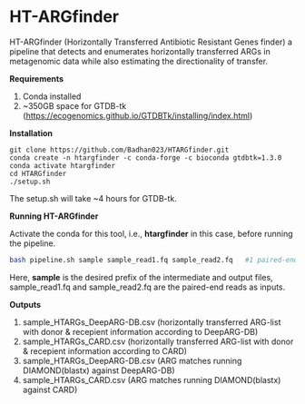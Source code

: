 # HT-ARGfinder
HT-ARGfinder (Horizontally Transferred Antibiotic Resistant Genes finder) a pipeline that detects and enumerates horizontally transferred ARGs in metagenomic data while also estimating the directionality of transfer.

**Requirements**
1. Conda installed
2. ~350GB space for GTDB-tk (https://ecogenomics.github.io/GTDBTk/installing/index.html)

**Installation**

```
git clone https://github.com/Badhan023/HTARGfinder.git
conda create -n htargfinder -c conda-forge -c bioconda gtdbtk=1.3.0
conda activate htargfinder
cd HTARGfinder
./setup.sh
```
The setup.sh will take ~4 hours for GTDB-tk.


**Running HT-ARGfinder**

Activate the conda for this tool, i.e., **htargfinder** in this case, before running the pipeline.
```sh
bash pipeline.sh sample sample_read1.fq sample_read2.fq   #1 paired-end library in fastq format
```

Here, 
**sample** is the desired prefix of the intermediate and output files,
sample_read1.fq and sample_read2.fq are the paired-end reads as inputs.


**Outputs**

1. sample_HTARGs_DeepARG-DB.csv (horizontally transferred ARG-list with donor & recepient information according to DeepARG-DB)
2. sample_HTARGs_CARD.csv (horizontally transferred ARG-list with donor & recepient information according to CARD)
3. sample_HTARGs_DeepARG-DB.csv (ARG matches running DIAMOND(blastx) against DeepARG-DB)
4. sample_HTARGs_CARD.csv (ARG matches running DIAMOND(blastx) against CARD)
